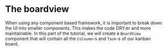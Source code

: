 # The boardview

When using any component based framework, it is important to break down the UI into smaller components. This makes the code DRY:er and more maintainable. In this part of the tutorial, we will create a `BoardView` component that will contain all the `Coloumn`-s and `Task`-s of our kanban board.